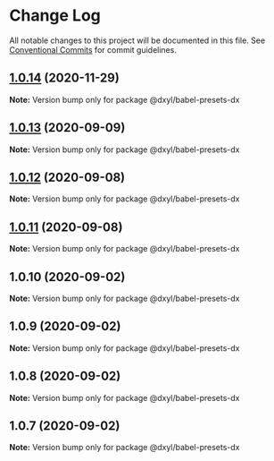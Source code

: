 # Change Log

All notable changes to this project will be documented in this file.
See [Conventional Commits](https://conventionalcommits.org) for commit guidelines.

## [1.0.14](https://github.com/fanyonglong/DxWebpack/compare/@dxyl/babel-presets-dx@1.0.13...@dxyl/babel-presets-dx@1.0.14) (2020-11-29)

**Note:** Version bump only for package @dxyl/babel-presets-dx






## [1.0.13](https://github.com/fanyonglong/DxWebpack/compare/@dxyl/babel-presets-dx@1.0.12...@dxyl/babel-presets-dx@1.0.13) (2020-09-09)

**Note:** Version bump only for package @dxyl/babel-presets-dx





## [1.0.12](https://github.com/fanyonglong/DxWebpack/compare/@dxyl/babel-presets-dx@1.0.11...@dxyl/babel-presets-dx@1.0.12) (2020-09-08)

**Note:** Version bump only for package @dxyl/babel-presets-dx





## [1.0.11](https://github.com/fanyonglong/DxWebpack/compare/@dxyl/babel-presets-dx@1.0.10...@dxyl/babel-presets-dx@1.0.11) (2020-09-08)

**Note:** Version bump only for package @dxyl/babel-presets-dx





## 1.0.10 (2020-09-02)

**Note:** Version bump only for package @dxyl/babel-presets-dx





## 1.0.9 (2020-09-02)

**Note:** Version bump only for package @dxyl/babel-presets-dx





## 1.0.8 (2020-09-02)

**Note:** Version bump only for package @dxyl/babel-presets-dx





## 1.0.7 (2020-09-02)

**Note:** Version bump only for package @dxyl/babel-presets-dx

